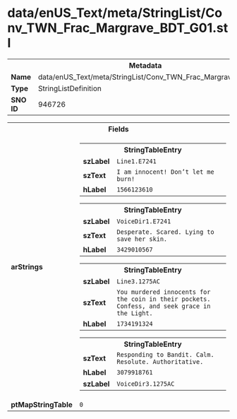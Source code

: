 <h1>data/enUS_Text/meta/StringList/Conv_TWN_Frac_Margrave_BDT_G01.stl</h1><table><tr><th colspan="100%">Metadata</th></tr><tr><td><b>Name</b></td><td>data/enUS_Text/meta/StringList/Conv_TWN_Frac_Margrave_BDT_G01.stl</td></tr><tr><td><b>Type</b></td><td>StringListDefinition</td></tr><tr><td><b>SNO ID</b></td><td>946726</td></tr></table>

<table><tr><th colspan="100%">Fields</th></tr><tr><td><b>arStrings</b></td><td><table><tr><th colspan="100%">StringTableEntry</th></tr><tr><td><b>szLabel</b></td><td><code>Line1.E7241</code></td></tr><tr><td><b>szText</b></td><td><code>I am innocent! Don’t let me burn!</code></td></tr><tr><td><b>hLabel</b></td><td><code>1566123610</code></td></tr></table>


<table><tr><th colspan="100%">StringTableEntry</th></tr><tr><td><b>szLabel</b></td><td><code>VoiceDir1.E7241</code></td></tr><tr><td><b>szText</b></td><td><code>Desperate. Scared. Lying to save her skin.</code></td></tr><tr><td><b>hLabel</b></td><td><code>3429010567</code></td></tr></table>


<table><tr><th colspan="100%">StringTableEntry</th></tr><tr><td><b>szLabel</b></td><td><code>Line3.1275AC</code></td></tr><tr><td><b>szText</b></td><td><code>You murdered innocents for the coin in their pockets. Confess, and seek grace in the Light.</code></td></tr><tr><td><b>hLabel</b></td><td><code>1734191324</code></td></tr></table>


<table><tr><th colspan="100%">StringTableEntry</th></tr><tr><td><b>szText</b></td><td><code>Responding to Bandit. Calm. Resolute. Authoritative.</code></td></tr><tr><td><b>hLabel</b></td><td><code>3079918761</code></td></tr><tr><td><b>szLabel</b></td><td><code>VoiceDir3.1275AC</code></td></tr></table>


</td></tr><tr><td><b>ptMapStringTable</b></td><td><code>0</code></td></tr></table>


